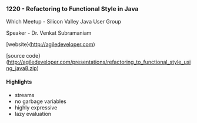 ### 1220 - Refactoring to Functional Style in Java

Which Meetup - Silicon Valley Java User Group

Speaker - Dr. Venkat Subramaniam

[website}(http://agiledeveloper.com)

[source code}(http://agiledeveloper.com/presentations/refactoring_to_functional_style_using_java8.zip)

#### Highlights

* streams
* no garbage variables
* highly expressive
* lazy evaluation